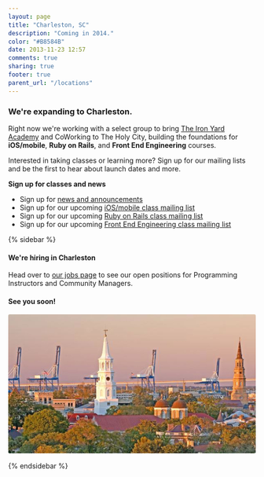 ```yaml
---
layout: page
title: "Charleston, SC"
description: "Coming in 2014."
color: "#B8584B"
date: 2013-11-23 12:57
comments: true
sharing: true
footer: true
parent_url: "/locations"
---
```



### We're expanding to Charleston.

Right now we're working with a select group to bring [The Iron Yard Academy](/education/academy/front-end-engineering) and CoWorking to The Holy City, building the foundations for **iOS/mobile**, **Ruby on Rails**, and **Front End Engineering** courses.  

Interested in taking classes or learning more? Sign up for our mailing lists and be the first to hear about launch dates and more. 

**Sign up for classes and news**

* Sign up for [news and announcements](http://eepurl.com/JoCvT)
* Sign up for our upcoming [iOS/mobile class mailing list](http://eepurl.com/JoCAv)
* Sign up for our upcoming [Ruby on Rails class mailing list](http://eepurl.com/JoCDn)
* Sign up for our upcoming [Front End Engineering class mailing list](http://eepurl.com/JoCxX)

{% sidebar %}

#### We're hiring in Charleston

Head over to [our jobs page](/jobs) to see our open positions for Programming Instructors and Community Managers. 

#### See you soon!

<img src="/images/locations/charleston/charleston-sidebar.jpg" style="border-radius: 3px;">

{% endsidebar %}
